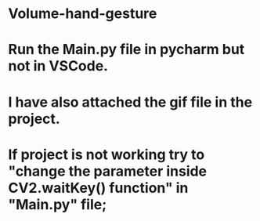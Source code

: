 # Volume-hand-gesture

# Run the Main.py file in pycharm but not in VSCode.

# I have also attached the gif file in the project.




# If project is not working try to "change the parameter inside CV2.waitKey() function" in "Main.py" file;


